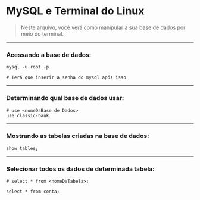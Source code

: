 # MySQL e Terminal do Linux

> Neste arquivo, você verá como manipular a sua base de dados por meio do terminal.


---
### Acessando a base de dados:

```shell
mysql -u root -p

# Terá que inserir a senha do mysql após isso
```


---
### Determinando qual base de dados usar:

```shell
# use <nomeDaBase de Dados>
use classic-bank
```


---
### Mostrando as tabelas criadas na base de dados:

```shell
show tables;
```


---
### Selecionar todos os dados de determinada tabela:

```shell
# select * from <nomeDaTabela>;

select * from conta;
```

